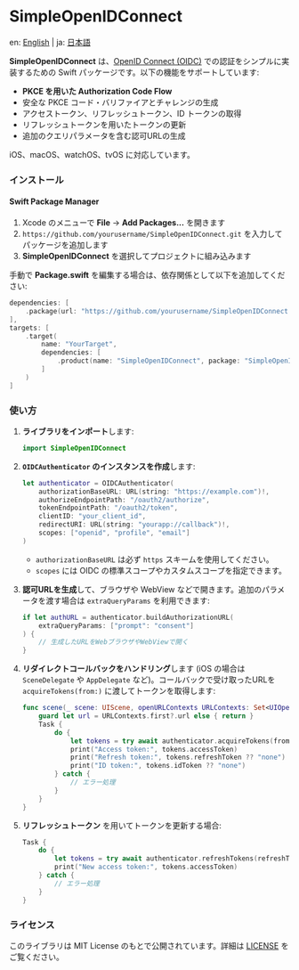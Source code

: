 # SimpleOpenIDConnect

en: [English](README.md) | ja: [日本語](README_ja.md)

**SimpleOpenIDConnect** は、[OpenID Connect (OIDC)](https://openid.net/connect/) での認証をシンプルに実装するための Swift パッケージです。以下の機能をサポートしています:

- **PKCE を用いた Authorization Code Flow**  
- 安全な PKCE コード・バリファイアとチャレンジの生成  
- アクセストークン、リフレッシュトークン、ID トークンの取得  
- リフレッシュトークンを用いたトークンの更新  
- 追加のクエリパラメータを含む認可URLの生成

iOS、macOS、watchOS、tvOS に対応しています。

### インストール

#### Swift Package Manager

1. Xcode のメニューで **File** → **Add Packages...** を開きます  
2. `https://github.com/yourusername/SimpleOpenIDConnect.git` を入力してパッケージを追加します  
3. **SimpleOpenIDConnect** を選択してプロジェクトに組み込みます  

手動で **Package.swift** を編集する場合は、依存関係として以下を追加してください:

```swift
dependencies: [
    .package(url: "https://github.com/yourusername/SimpleOpenIDConnect.git", from: "1.0.0")
],
targets: [
    .target(
        name: "YourTarget",
        dependencies: [
            .product(name: "SimpleOpenIDConnect", package: "SimpleOpenIDConnect")
        ]
    )
]
```

### 使い方

1. **ライブラリをインポート**します:

   ```swift
   import SimpleOpenIDConnect
   ```

2. **`OIDCAuthenticator` のインスタンスを作成**します:

   ```swift
   let authenticator = OIDCAuthenticator(
       authorizationBaseURL: URL(string: "https://example.com")!,
       authorizeEndpointPath: "/oauth2/authorize",
       tokenEndpointPath: "/oauth2/token",
       clientID: "your_client_id",
       redirectURI: URL(string: "yourapp://callback")!,
       scopes: ["openid", "profile", "email"]
   )
   ```

   - `authorizationBaseURL` は必ず `https` スキームを使用してください。
   - `scopes` には OIDC の標準スコープやカスタムスコープを指定できます。

3. **認可URLを生成**して、ブラウザや WebView などで開きます。追加のパラメータを渡す場合は `extraQueryParams` を利用できます:

   ```swift
   if let authURL = authenticator.buildAuthorizationURL(
       extraQueryParams: ["prompt": "consent"]
   ) {
       // 生成したURLをWebブラウザやWebViewで開く
   }
   ```

4. **リダイレクトコールバックをハンドリング**します (iOS の場合は `SceneDelegate` や `AppDelegate` など)。コールバックで受け取ったURLを `acquireTokens(from:)` に渡してトークンを取得します:

   ```swift
   func scene(_ scene: UIScene, openURLContexts URLContexts: Set<UIOpenURLContext>) {
       guard let url = URLContexts.first?.url else { return }
       Task {
           do {
               let tokens = try await authenticator.acquireTokens(from: url)
               print("Access token:", tokens.accessToken)
               print("Refresh token:", tokens.refreshToken ?? "none")
               print("ID token:", tokens.idToken ?? "none")
           } catch {
               // エラー処理
           }
       }
   }
   ```

5. **リフレッシュトークン** を用いてトークンを更新する場合:

   ```swift
   Task {
       do {
           let tokens = try await authenticator.refreshTokens(refreshToken: existingRefreshToken)
           print("New access token:", tokens.accessToken)
       } catch {
           // エラー処理
       }
   }
   ```

### ライセンス

このライブラリは MIT License のもとで公開されています。詳細は [LICENSE](LICENSE) をご覧ください。
